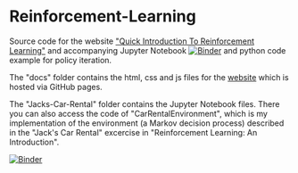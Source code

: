 # Reinforcement-Learning

Source code for the website ["Quick Introduction To Reinforcement Learning"](https://favodar.github.io/Reinforcement-Learning/) and accompanying Jupyter Notebook [![Binder](https://mybinder.org/badge_logo.svg)](https://mybinder.org/v2/gh/Favodar/Reinforcement-Learning/master?filepath=Jacks-Car-Rental%2FPolicyIterationNotebook.ipynb) and python code example for policy iteration. 

The "docs" folder contains the html, css and js files for the [website](https://favodar.github.io/Reinforcement-Learning/) which is hosted via GitHub pages.

The "Jacks-Car-Rental" folder contains the Jupyter Notebook files. There you can also access the code of "CarRentalEnvironment", which is my implementation of the environment (a Markov decision process) described in the "Jack's Car Rental" excercise in "Reinforcement Learning: An Introduction".

[![Binder](https://mybinder.org/badge_logo.svg)](https://mybinder.org/v2/gh/Favodar/Reinforcement-Learning/master?filepath=Jacks-Car-Rental%2FPolicyIterationNotebook.ipynb)

